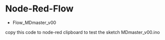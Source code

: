 # Node-Red-Flow

- Flow_MDmaster_v00

copy this code to node-red clipboard to test the sketch MDmaster_v00.ino
